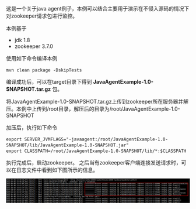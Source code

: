 这是一个关于java agent例子，本例可以结合主要用于演示在不侵入源码的情况下对zookeeper请求包进行监控。

本例基于
* jdk 1.8
* zookeeper 3.7.0

使用如下命令编译本例
```
mvn clean package -DskipTests
```
编译成功后，可以在target目录下得到 **JavaAgentExample-1.0-SNAPSHOT.tar.gz** 包。

将JavaAgentExample-1.0-SNAPSHOT.tar.gz上传到zookeeper所在服务器并解压。本例中上传到/root目录，解压后的目录为/root/JavaAgentExample-1.0-SNAPSHOT

加压后，执行如下命令
```
export SERVER_JVMFLAGS="-javaagent:/root/JavaAgentExample-1.0-SNAPSHOT/lib/JavaAgentExample-1.0-SNAPSHOT.jar"
export CLASSPATH=/root/JavaAgentExample-1.0-SNAPSHOT/lib/*:$CLASSPATH
```
执行完成后，启动zookeeper。
之后当有zookeeper客户端连接发送请求时，可以在日志文件中看到如下图所示的信息。

![example](./docs/example.png)
